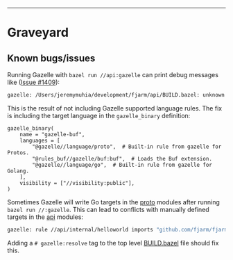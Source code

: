 ---

# Graveyard

## Known bugs/issues

Running Gazelle with `bazel run //api:gazelle` can print debug messages like ([Issue #1409](https://github.com/bazelbuild/bazel-gazelle/issues/1409)):
```bash
gazelle: /Users/jeremymuhia/development/fjarm/api/BUILD.bazel: unknown directive: gazelle:prefix
```

This is the result of not including Gazelle supported language rules. The fix is including the target language in the
`gazelle_binary` definition:

```starlark
gazelle_binary(
    name = "gazelle-buf",
    languages = [
        "@gazelle//language/proto",  # Built-in rule from gazelle for Protos.
        "@rules_buf//gazelle/buf:buf",  # Loads the Buf extension.
        "@gazelle//language/go",  # Built-in rule from gazelle for Golang.
    ],
    visibility = ["//visibility:public"],
)
```

Sometimes Gazelle will write Go targets in the [proto](../proto) modules after running `bazel run //:gazelle`. This can
lead to conflicts with manually defined targets in the [api](../api) modules:

```bash
gazelle: rule //api/internal/helloworld imports "github.com/fjarm/fjarm/api/pkg/helloworld/v1" which matches multiple rules: //api/pkg/helloworld/v1:helloworld_service_proto and //api/pkg/helloworld/v1:helloworld_library. # gazelle:resolve may be used to disambiguate
```

Adding a `# gazelle:resolve` tag to the top level [BUILD.bazel](../BUILD.bazel) file should fix this.